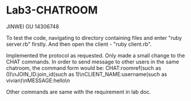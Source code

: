 # Lab3-CHATROOM
JINWEI GU 14306748

To test the code, navigating to directory containing files and enter "ruby server.rb" firstly.
And then open the client - "ruby client.rb".

Implemented the protocol as requested. Only made a small change to the CHAT commands.
In order to send message to other users in the same chatroom, the command form would be:
CHAT:roomref(such as 0)\nJOIN_ID:join_id(such as 1)\nCLIENT_NAME:username(such as vivian)\nMESSAGE:hello\n 
<!note:last command Meesage is only \n,not like the requirement's \n\n >

Other commands are same with the requirement in lab doc.


